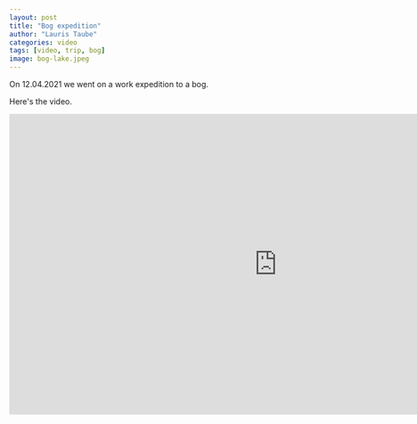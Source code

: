 ```yaml
---
layout: post
title: "Bog expedition"
author: "Lauris Taube"
categories: video
tags: [video, trip, bog]
image: bog-lake.jpeg
---
```


On 12.04.2021 we went on a work expedition to a bog.

Here's the video.

<iframe width="960" height="540" src="https://drive.google.com/file/d/16vi4v-nBgDCiEY7OL1BGj5GWnDNUiy_L/preview" frameborder="0" allowfullscreen></iframe>
